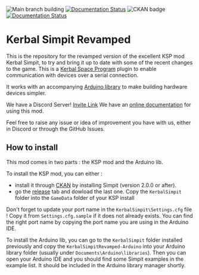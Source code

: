 ![Main branch building](https://github.com/Simpit-team/KerbalSimpitRevamped-Arduino/actions/workflows/cy-arduino.yml/badge.svg?branch=develop)
[![Documentation Status](https://readthedocs.org/projects/kerbalsimpitrevamped-arduino/badge/?version=latest)](https://kerbalsimpitrevamped-arduino.readthedocs.io/en/latest/?badge=latest)
![CKAN badge](https://raw.githubusercontent.com/KSP-CKAN/CKAN/master/assets/ckan-indexed.svg)
[![Documentation Status](https://img.shields.io/discord/775343611780399144.svg?style=flat&logo=discord&label=discord)](https://discord.gg/ZwcPdNcaRN)

# Kerbal Simpit Revamped

This is the repository for the revamped version of the excellent KSP mod Kerbal Simpit, to try and bring it up to date with some of the recent changes to the game. This is a [Kerbal Space Program](https://kerbalspaceprogram.com/) plugin to enable communication with devices over a serial connection.

It works with an accompanying [Arduino library](https://github.com/Simpit-team/KerbalSimpitRevamped-Arduino) to make building hardware devices simpler.

We have a Discord Server! [Invite Link](https://discord.gg/ZwcPdNcaRN)
We have an [online documentation](https://kerbalsimpitrevamped-arduino.readthedocs.io) for using this mod.

Feel free to raise any issue or idea of improvement you have with us, either in Discord or through the GitHub Issues.

## How to install

This mod comes in two parts : the KSP mod and the Arduino lib.

To install the KSP mod, you can either :
 - install it through [CKAN](https://github.com/KSP-CKAN/CKAN) by installing Simpit (version 2.0.0 or after).
 - go the [release](https://github.com/Simpit-team/KerbalSimpitRevamped/releases) tab and dowload the last one. Copy the `KerbalSimpit` folder into the `GameData` folder of your KSP install

Don't forget to update your port name in the `KerbalSimpit\Settings.cfg` file ! Copy it from `Settings.cfg.sample` if it does not already exists. You can find the right port name by copying the port name you are using in the Arduino IDE.

To install the Arduino lib, you can go to the `KerbalSimpit` folder installed previously and copy the `KerbalSimpitRevamped-Arduino` into your Arduino library folder (usually under `Documents\Arduino\libraries`). Then you can open your Arduino IDE and you should find some Simpit examples in the example list. It should be included in the Arduino library manager shortly.


